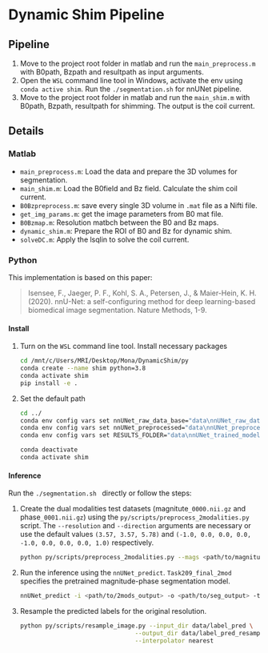 # Dynamic Shim Pipeline

## Pipeline
1. Move to the project root folder in matlab and run the `main_preprocess.m` with B0path, Bzpath and resultpath as input arguments.
2. Open the `WSL` command line tool in Windows, activate the env using `conda active shim`. Run the `./segmentation.sh` for nnUNet pipeline.
1. Move to the project root folder in matlab and run the `main_shim.m` with B0path, Bzpath, resultpath for shimming. The output is the coil current.
   
## Details
### Matlab
+ `main_preprocess.m`: Load the data and prepare the 3D volumes for segmentation. 
+ `main_shim.m`: Load the B0field and Bz field. Calculate the shim coil current.
+ `B0Bzpreprocess.m`: save every single 3D volume in `.mat` file as a Nifti file.
+ `get_img_params.m`: get the image parameters from B0 mat file.
+ `B0Bzmap.m`: Resolution matbch between the B0 and Bz maps.
+ `dynamic_shim.m`: Prepare the ROI of B0 and Bz for dynamic shim.
+ `solveDC.m`: Apply the lsqlin to solve the coil current.


### Python
This implementation is based on this paper:
> Isensee, F., Jaeger, P. F., Kohl, S. A., Petersen, J., & Maier-Hein, K. H. (2020). nnU-Net: a self-configuring method for deep learning-based biomedical image segmentation. Nature Methods, 1-9.

#### Install
1. Turn on the `WSL` command line tool. Install necessary packages
    ```bash
    cd /mnt/c/Users/MRI/Desktop/Mona/DynamicShim/py
    conda create --name shim python=3.8
    conda activate shim
    pip install -e .
    ```
2. Set the default path
    ```bash
    cd ../
    conda env config vars set nnUNet_raw_data_base="data\nnUNet_raw_data_base"
    conda env config vars set nnUNet_preprocessed="data\nnUNet_preprocessed"
    conda env config vars set RESULTS_FOLDER="data\nnUNet_trained_models"
    
    conda deactivate
    conda activate shim
    ```
    

#### Inference
Run the `./segmentation.sh ` directly or follow the steps:
1. Create the dual modalities test datasets (magnitute`_0000.nii.gz` and phase`_0001.nii.gz`) using the `py/scripts/preprocess_2modalities.py` script. The `--resolution` and `--direction` arguments are necessary or use the default values `(3.57, 3.57, 5.78)` and `(-1.0, 0.0, 0.0, 0.0, -1.0, 0.0, 0.0, 0.0, 1.0)` respectively.
    ```bash
    python py/scripts/preprocess_2modalities.py --mags <path/to/magnitute> --phases <path/to/phase> --masks <path/to/mask> --out <path/to/2mods_output> --resolution res --direction dir
    ```
2. Run the inference using the `nnUNet_predict`. `Task209_final_2mod` specifies the pretrained magnitude-phase segmentation model.
    ```bash
    nnUNet_predict -i <path/to/2mods_output> -o <path/to/seg_output> -tr nnUNetTrainerV2 -ctr nnUNetTrainerV2CascadeFullRes -m 3d_fullres -p nnUNetPlansv2.1 -t Task209_final_2mod
    ```
3. Resample the predicted labels for the original resolution.
    ```bash
    python py/scripts/resample_image.py --input_dir data/label_pred \
                                    --output_dir data/label_pred_resample \
                                    --interpolator nearest
    ```